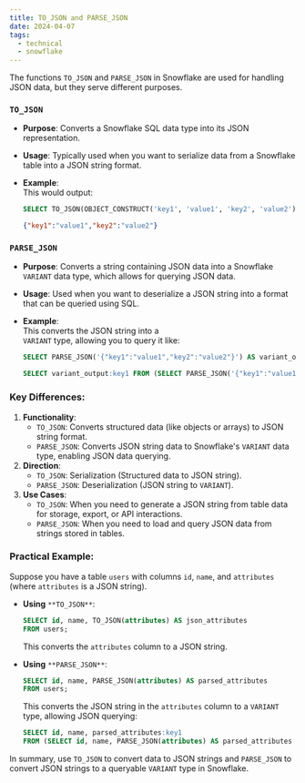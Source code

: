 ```yaml
---
title: TO_JSON and PARSE_JSON
date: 2024-04-07
tags:
  - technical
  - snowflake
---
```

The functions `TO_JSON` and `PARSE_JSON` in Snowflake are used for handling JSON data, but they serve different purposes.

### `TO_JSON`

- **Purpose**: Converts a Snowflake SQL data type into its JSON representation.
- **Usage**: Typically used when you want to serialize data from a Snowflake table into a JSON string format.
- **Example**:  
    This would output:  
    
    ```SQL
    SELECT TO_JSON(OBJECT_CONSTRUCT('key1', 'value1', 'key2', 'value2')) AS json_output;
    ```
    
    ```JSON
    {"key1":"value1","key2":"value2"}
    ```
    

### `PARSE_JSON`

- **Purpose**: Converts a string containing JSON data into a Snowflake `VARIANT` data type, which allows for querying JSON data.
- **Usage**: Used when you want to deserialize a JSON string into a format that can be queried using SQL.
- **Example**:  
    This converts the JSON string into a  
    `VARIANT` type, allowing you to query it like:
    
    ```SQL
    SELECT PARSE_JSON('{"key1":"value1","key2":"value2"}') AS variant_output;
    ```
    
    ```SQL
    SELECT variant_output:key1 FROM (SELECT PARSE_JSON('{"key1":"value1","key2":"value2"}') AS variant_output);
    ```
    

### Key Differences:

1. **Functionality**:
    - `TO_JSON`: Converts structured data (like objects or arrays) to JSON string format.
    - `PARSE_JSON`: Converts JSON string data to Snowflake's `VARIANT` data type, enabling JSON data querying.
2. **Direction**:
    - `TO_JSON`: Serialization (Structured data to JSON string).
    - `PARSE_JSON`: Deserialization (JSON string to `VARIANT`).
3. **Use Cases**:
    - `TO_JSON`: When you need to generate a JSON string from table data for storage, export, or API interactions.
    - `PARSE_JSON`: When you need to load and query JSON data from strings stored in tables.

### Practical Example:

Suppose you have a table `users` with columns `id`, `name`, and `attributes` (where `attributes` is a JSON string).

- **Using** `**TO_JSON**`:
    
    ```SQL
    SELECT id, name, TO_JSON(attributes) AS json_attributes
    FROM users;
    ```
    
    This converts the `attributes` column to a JSON string.
    
- **Using** `**PARSE_JSON**`:
    
    ```SQL
    SELECT id, name, PARSE_JSON(attributes) AS parsed_attributes
    FROM users;
    ```
    
    This converts the JSON string in the `attributes` column to a `VARIANT` type, allowing JSON querying:
    
    ```SQL
    SELECT id, name, parsed_attributes:key1
    FROM (SELECT id, name, PARSE_JSON(attributes) AS parsed_attributes FROM users);
    ```
    

In summary, use `TO_JSON` to convert data to JSON strings and `PARSE_JSON` to convert JSON strings to a queryable `VARIANT` type in Snowflake.